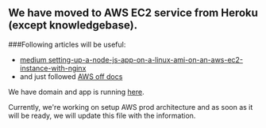 ## We have moved to AWS EC2 service from Heroku (except knowledgebase). 

###Following articles will be useful:
<ul>
<li><a href='https://medium.com/@nishankjaintdk/setting-up-a-node-js-app-on-a-linux-ami-on-an-aws-ec2-instance-with-nginx-59cbc1bcc68c'>
medium setting-up-a-node-js-app-on-a-linux-ami-on-an-aws-ec2-instance-with-nginx
</a></li>

<li>and just followed <a href="https://docs.aws.amazon.com/AWSEC2/latest/UserGuide/SSL-on-amazon-linux-2.html#letsencrypt">
AWS off docs
</a></li>
</ul>

We have domain and app is running <a href="https://maxwellsol.com/api/bots/covid19">here</a>.

Currently, we're working on setup AWS prod architecture and as soon as it will be ready, we will update this file
with the information. 
